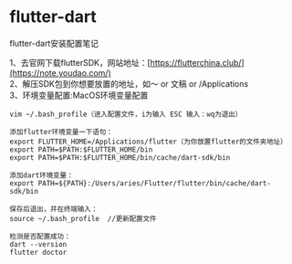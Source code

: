 # flutter-dart
flutter-dart安装配置笔记


1、去官网下载flutterSDK，网站地址：[https://flutterchina.club/](https://note.youdao.com/)<br/>
2、解压SDK包到你想要放置的地址，如～ or 文稿 or /Applications<br/>
3、环境变量配置:MacOS环境变量配置<br/>

```
vim ~/.bash_profile（进入配置文件，i为输入 ESC 输入：wq为退出）

添加flutter环境变量一下语句：
export FLUTTER_HOME=/Applications/flutter（为你放置flutter的文件夹地址）
export PATH=$PATH:$FLUTTER_HOME/bin
export PATH=$PATH:$FLUTTER_HOME/bin/cache/dart-sdk/bin

添加dart环境变量：
export PATH=${PATH}:/Users/aries/Flutter/flutter/bin/cache/dart-sdk/bin

保存后退出，并在终端输入：
source ~/.bash_profile  //更新配置文件

检测是否配置成功：
dart --version
flutter doctor

```
